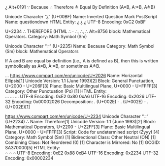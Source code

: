 ¿                           Alt+0191
∵   Because
∴   Therefore
≜   Equal By Definition  (A=B, A:=B, A≜B)



Unicode Character “¿” (U+00BF)
Name:	Inverted Question Mark
PostScript Name:	questiondown
HTML Entity:	&#191; &#xBF; &iquest;
UTF-8 Encoding:	0xC2 0xBF

U+2234 ∴
THEREFORE (HTML &#8756; · &there4;, &Therefore;, &therefore;
Alt+8756
 block: Mathematical Operators.
 Category: Math Symbol (Sm) 

Unicode Character “∵” (U+2235)
Name:	Because
Category:	Math Symbol (Sm)
block: Mathematical Operators

If A and B are equal by definition (i.e., A is defined as B), then this is written symbolically as A=B, A:=B, or sometimes A≜B.



…
https://www.compart.com/en/unicode/U+2026
Name:	Horizontal Ellipsis[1]
Unicode Version:	1.1 (June 1993)[2]
Block:	General Punctuation, U+2000 - U+206F[3]
Plane:	Basic Multilingual Plane, U+0000 - U+FFFF[3]
Category:	Other Punctuation (Po) [1]
HTML Entity:	
&#8230;
&#x2026;
&mldr;
UTF-8 Encoding:	0xE2 0x80 0xA6
UTF-16 Encoding:	0x2026
UTF-32 Encoding:	0x00002026
Decomposition:	. (U+002E) - . (U+002E) - . (U+002E)[1]



https://www.compart.com/en/unicode/U+2234
Unicode Character “∴” (U+2234)
∴
Name:	Therefore[1]
Unicode Version:	1.1 (June 1993)[2]
Block:	Mathematical Operators, U+2200 - U+22FF[3]
Plane:	Basic Multilingual Plane, U+0000 - U+FFFF[3]
Script:	Code for undetermined script (Zyyy) [4]
Category:	Math Symbol (Sm) [1]
Bidirectional Class:	Other Neutral (ON) [1]
Combining Class:	Not Reordered (0) [1]
Character is Mirrored:	No [1]
GCGID:	SA370000[5]
HTML Entity:	
&#8756;
&#x2234;
&therefore;
UTF-8 Encoding:	0xE2 0x88 0xB4
UTF-16 Encoding:	0x2234
UTF-32 Encoding:	0x00002234
